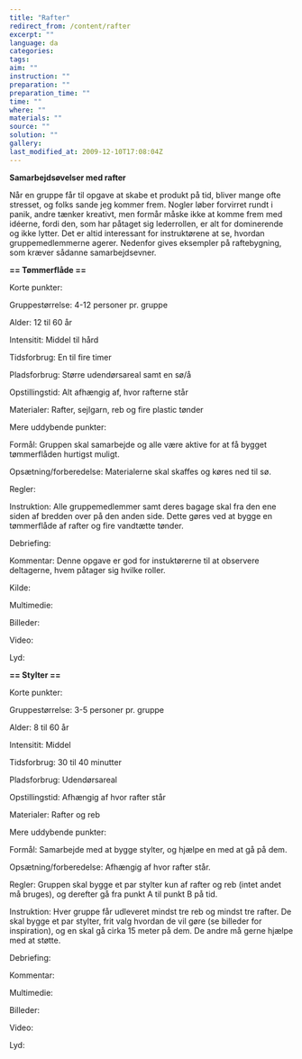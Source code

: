 ```yaml
---
title: "Rafter"
redirect_from: /content/rafter
excerpt: ""
language: da
categories: 
tags: 
aim: ""
instruction: ""
preparation: ""
preparation_time: ""
time: ""
where: ""
materials: ""
source: ""
solution: ""
gallery:
last_modified_at: 2009-12-10T17:08:04Z
---
```

**Samarbejdsøvelser med rafter**

Når en gruppe får til opgave at skabe et produkt på tid, bliver mange ofte stresset, og folks sande jeg kommer frem. Nogler løber forvirret rundt i panik, andre tænker kreativt, men formår måske ikke at komme frem med idéerne, fordi den, som har påtaget sig lederrollen, er alt for dominerende og ikke lytter. Det er altid interessant for instruktørene at se, hvordan gruppemedlemmerne agerer. Nedenfor gives eksempler på raftebygning, som kræver sådanne samarbejdsevner.

**== Tømmerflåde ==**

Korte punkter:

Gruppestørrelse: 4-12 personer pr. gruppe

Alder: 12 til 60 år

Intensitit: Middel til hård

Tidsforbrug: En til fire timer

Pladsforbrug: Større udendørsareal samt en sø/å

Opstillingstid: Alt afhængig af, hvor rafterne står

Materialer: Rafter, sejlgarn, reb og fire plastic tønder

Mere uddybende punkter:

Formål: Gruppen skal samarbejde og alle være aktive for at få bygget tømmerflåden hurtigst muligt.

Opsætning/forberedelse: Materialerne skal skaffes og køres ned til sø.

Regler:

Instruktion: Alle gruppemedlemmer samt deres bagage skal fra den ene siden af bredden over på den anden side. Dette gøres ved at bygge en tømmerflåde af rafter og fire vandtætte tønder.

Debriefing:

Kommentar: Denne opgave er god for instuktørerne til at observere deltagerne, hvem påtager sig hvilke roller.

Kilde:

 Multimedie:

Billeder:

Video:

Lyd:

**== Stylter ==**

Korte punkter:

Gruppestørrelse: 3-5 personer pr. gruppe

Alder: 8 til 60 år

Intensitit: Middel

Tidsforbrug: 30 til 40 minutter

Pladsforbrug: Udendørsareal

Opstillingstid: Afhængig af hvor rafter står

Materialer: Rafter og reb

Mere uddybende punkter:

Formål: Samarbejde med at bygge stylter, og hjælpe en med at gå på dem.

Opsætning/forberedelse: Afhængig af hvor rafter står.

Regler: Gruppen skal bygge et par stylter kun af rafter og reb (intet andet må bruges), og derefter gå fra punkt A til punkt B på tid.

Instruktion: Hver gruppe får udleveret mindst tre reb og mindst tre rafter. De skal bygge et par stylter, frit valg hvordan de vil gøre (se billeder for inspiration), og en skal gå cirka 15 meter på dem. De andre må gerne hjælpe med at støtte.

Debriefing:

Kommentar:

Multimedie:

Billeder:

Video:

Lyd:
